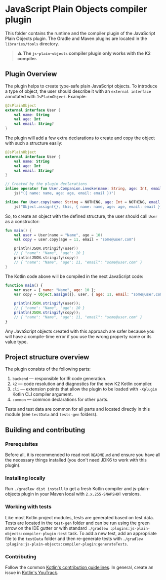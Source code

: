# JavaScript Plain Objects compiler plugin

This folder contains the runtime and the compiler plugin of the JavaScript Plain Objects plugin.
The Gradle and Maven plugins are located in the `libraries/tools` directory.

> :warning: **The `js-plain-objects` compiler plugin only works with the K2 compiler.**

## Plugin Overview

The plugin helps to create type-safe plain JavaScript objects. To introduce a type of object, the user should describe it with an `external interface` annotated with `JsPlainObject`.
Example:
```kotlin
@JsPlainObject
external interface User {
    val name: String
    val age: Int
    val email: String?
}
```

The plugin will add a few extra declarations to create and copy the object with such a structure easily:
```kotlin
@JsPlainObject
external interface User {
    val name: String
    val age: Int
    val email: String?
}

// Created by the plugin declarations
inline operator fun User.Companion.invoke(name: String, age: Int, email: String? = NOTHING): User =
    js("({ name: name, age: age, email: email })")

inline fun User.copy(name: String = NOTHING, age: Int = NOTHING, email: String? = NOTHING): User =
    js("Object.assign({}, this, { name: name, age: age, email: email })")
```

So, to create an object with the defined structure, the user should call `User` as a constructor:
```kotlin
fun main() {
    val user = User(name = "Name", age = 10)
    val copy = user.copy(age = 11, email = "some@user.com")

    println(JSON.stringify(user)) 
    // { "name": "Name", "age": 10 }
    println(JSON.stringify(copy)) 
    // { "name": "Name", "age": 11, "email": "some@user.com" }
}
```

The Kotlin code above will be compiled in the next JavaScript code:
```javascript
function main() {
    var user = { name: "Name", age: 10 };
    var copy = Object.assign({}, user, { age: 11, email: "some@user.com" });

    println(JSON.stringify(user));
    // { "name": "Name", "age": 10 }
    println(JSON.stringify(copy));
    // { "name": "Name", "age": 11, "email": "some@user.com" }
}
```

Any JavaScript objects created with this approach are safer because you will have a compile-time error if you use the wrong property name or its value type.

## Project structure overview

The plugin consists of the following parts:

1. `backend` — responsible for IR code generation.
2. `k2` — code resolution and diagnostics for the new K2 Kotlin compiler.
3. `cli` — extension points that allow the plugin to be loaded with `-Xplugin` Kotlin CLI compiler argument.
4. `common` — common declarations for other parts.

Tests and test data are common for all parts and located directly in this module (see `testData` and `tests-gen` folders).

## Building and contributing

### Prerequisites

Before all, it is recommended to read root `README.md` and ensure you have all the necessary things installed (you don't need JDK6 to work with this plugin).

### Installing locally

Run `./gradlew dist install` to get a fresh Kotlin compiler and js-plain-objects plugin in your Maven local with `2.x.255-SNAPSHOT` versions.

### Working with tests

Like most Kotlin project modules, tests are generated based on test data.
Tests are located in the `test-gen` folder and can be run using the green arrow on the IDE gutter or with standard
`./gradlew :plugins:js-plain-objects:compiler-plugin:test` task.
To add a new test, add an appropriate file to the `testData` folder and then re-generate tests with `./gradlew :plugins:js-plain-objects:compiler-plugin:generateTests`.

### Contributing

Follow the common [Kotlin's contribution guidelines](../../docs/contributing.md).
In general, create an issue in [Kotlin's YouTrack](https://youtrack.jetbrains.com/issues/KT). 
